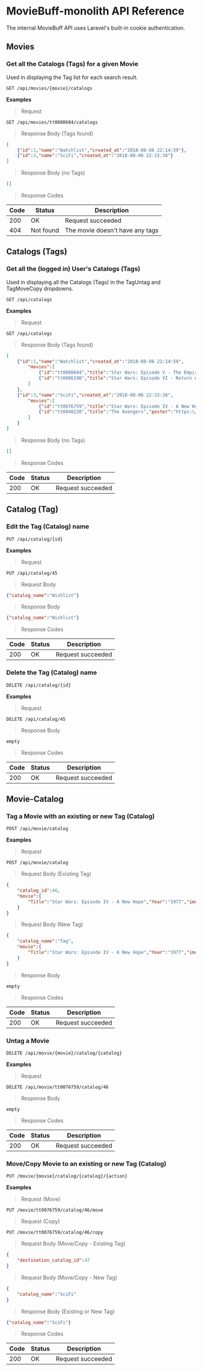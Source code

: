 # MovieBuff-monolith API Reference

The internal MovieBuff API uses Laravel's built-in cookie authentication.

## Movies

### Get all the Catalogs (Tags) for a given Movie

Used in displaying the Tag list for each search result.

`GET /api/movies/{movie}/catalogs`

**Examples**

> Request
```shell
GET /api/movies/tt0080684/catalogs
```

> Response Body (Tags found)
```json
[
    {"id":1,"name":"Watchlist","created_at":"2018-08-06 22:14:59"},
    {"id":3,"name":"SciFi","created_at":"2018-08-06 22:15:38"}
]
```

> Response Body (no Tags)

```json
[]
```

> Response Codes

Code | Status | Description
---- | ------ | -----------
200 | OK | Request succeeded
404 | Not found | The movie doesn't have any tags


## Catalogs (Tags)

### Get all the (logged in) User's Catalogs (Tags)

Used in displaying all the Catalogs (Tags) in the TagUntag and TagMoveCopy dropdowns.

`GET /api/catalogs`

**Examples**

> Request
```shell
GET /api/catalogs
```

> Response Body (Tags found)
```json
[
    {"id":1,"name":"Watchlist","created_at":"2018-08-06 22:14:59",
        "movies":[
            {"id":"tt0080684","title":"Star Wars: Episode V - The Empire Strikes Back","poster":"https:\/\/m.media-amazon.com\/images\/M\/MV5BYmU1NDRjNDgtMzhiMi00NjZmLTg5NGItZDNiZjU5NTU4OTE0XkEyXkFqcGdeQXVyNzkwMjQ5NzM@._V1_SX300.jpg","type":"movie","year":1980,"created_at":"2018-08-06 22:15:33","updated_at":"2018-08-06 22:15:33"},
            {"id":"tt0086190","title":"Star Wars: Episode VI - Return of the Jedi","poster":"https:\/\/m.media-amazon.com\/images\/M\/MV5BOWZlMjFiYzgtMTUzNC00Y2IzLTk1NTMtZmNhMTczNTk0ODk1XkEyXkFqcGdeQXVyNTAyODkwOQ@@._V1_SX300.jpg","type":"movie","year":1983,"created_at":"2018-08-06 22:15:58","updated_at":"2018-08-06 22:15:58"}
        ]
    },
    {"id":3,"name":"SciFi","created_at":"2018-08-06 22:15:38",
        "movies":[
            {"id":"tt0076759","title":"Star Wars: Episode IV - A New Hope","poster":"https:\/\/m.media-amazon.com\/images\/M\/MV5BNzVlY2MwMjktM2E4OS00Y2Y3LWE3ZjctYzhkZGM3YzA1ZWM2XkEyXkFqcGdeQXVyNzkwMjQ5NzM@._V1_SX300.jpg","type":"movie","year":1977,"created_at":"2018-08-06 22:15:29","updated_at":"2018-08-06 22:15:29"},
            {"id":"tt0848228","title":"The Avengers","poster":"https:\/\/m.media-amazon.com\/images\/M\/MV5BNDYxNjQyMjAtNTdiOS00NGYwLWFmNTAtNThmYjU5ZGI2YTI1XkEyXkFqcGdeQXVyMTMxODk2OTU@._V1_SX300.jpg","type":"movie","year":2012,"created_at":"2018-08-11 15:50:01","updated_at":"2018-08-11 15:50:01"}
        ]
    }
]
```

> Response Body (no Tags)
```json
[]
```

> Response Codes

Code | Status | Description
---- | ------ | -----------
200 | OK | Request succeeded


## Catalog (Tag)

### Edit the Tag (Catalog) name

`PUT /api/catalog/{id}`

**Examples**

> Request
```shell
PUT /api/catalog/45
```

> Request Body

```json
{"catalog_name":"Wishlist"}
```

> Response Body
```json
{"catalog_name":"Wishlist"}
```

> Response Codes

Code | Status | Description
---- | ------ | -----------
200 | OK | Request succeeded

### Delete the Tag (Catalog) name

`DELETE /api/catalog/{id}`

**Examples**

> Request
```shell
DELETE /api/catalog/45
```
> Response Body

`empty`

> Response Codes

Code | Status | Description
---- | ------ | -----------
200 | OK | Request succeeded

## Movie-Catalog

### Tag a Movie with an existing or new Tag (Catalog)

`POST /api/movie/catalog`

**Examples**

> Request
```shell
POST /api/movie/catalog
```

> Request Body (Existing Tag)

```json
{
    "catalog_id":46,
    "movie":{
        "Title":"Star Wars: Episode IV - A New Hope","Year":"1977","imdbID":"tt0076759","Type":"movie","Poster":"https://m.media-amazon.com/images/M/MV5BNzVlY2MwMjktM2E4OS00Y2Y3LWE3ZjctYzhkZGM3YzA1ZWM2XkEyXkFqcGdeQXVyNzkwMjQ5NzM@._V1_SX300.jpg"
    }
}
```

> Request Body (New Tag)

```json
{
    "catalog_name":"Tag",
    "movie":{
        "Title":"Star Wars: Episode IV - A New Hope","Year":"1977","imdbID":"tt0076759","Type":"movie","Poster":"https://m.media-amazon.com/images/M/MV5BNzVlY2MwMjktM2E4OS00Y2Y3LWE3ZjctYzhkZGM3YzA1ZWM2XkEyXkFqcGdeQXVyNzkwMjQ5NzM@._V1_SX300.jpg"
    }
}
```

> Response Body

`empty`

> Response Codes

Code | Status | Description
---- | ------ | -----------
200 | OK | Request succeeded

### Untag a Movie

`DELETE /api/movie/{movie}/catalog/{catalog}`

**Examples**

> Request
```shell
DELETE /api/movie/tt0076759/catalog/46
```

> Response Body

`empty`

> Response Codes

Code | Status | Description
---- | ------ | -----------
200 | OK | Request succeeded

### Move/Copy Movie to an existing or new Tag (Catalog)

`PUT /movie/{movie}/catalog/{catalog}/{action}`

**Examples**

> Request (Move)
```shell
PUT /movie/tt0076759/catalog/46/move
```

> Request (Copy)
```shell
PUT /movie/tt0076759/catalog/46/copy
```

> Request Body (Move/Copy - Existing Tag)

```json
{
    "destination_catalog_id":47
}
```

> Request Body (Move/Copy - New Tag)

```json
{
    "catalog_name":"SciFi"
}
```

> Response Body (Existing or New Tag)

```json
{"catalog_name":"SciFi"}
```

> Response Codes

Code | Status | Description
---- | ------ | -----------
200 | OK | Request succeeded


